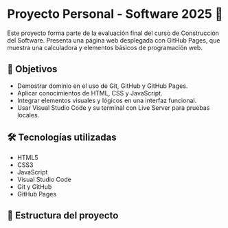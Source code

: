 # Proyecto Personal - Software 2025 🚀

Este proyecto forma parte de la evaluación final del curso de Construcción del Software. Presenta una página web desplegada con GitHub Pages, que muestra una calculadora y elementos básicos de programación web.

## 📌 Objetivos

- Demostrar dominio en el uso de Git, GitHub y GitHub Pages.
- Aplicar conocimientos de HTML, CSS y JavaScript.
- Integrar elementos visuales y lógicos en una interfaz funcional.
- Usar Visual Studio Code y su terminal con Live Server para pruebas locales.

## 🛠 Tecnologías utilizadas

- HTML5
- CSS3
- JavaScript
- Visual Studio Code
- Git y GitHub
- GitHub Pages

## 📂 Estructura del proyecto

